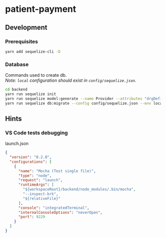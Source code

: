 # patient-payment

## Development

### Prerequisites

``` bash
yarn add sequelize-cli -D
```

### Database

Commands used to create db.  
*Note: `local` configuration should exist in `config/sequelize.json`.*

``` bash
cd backend
yarn run sequelize init
yarn run sequelize model:generate --name Provider --attributes "drgDefinition:string,providerId:string,providerName:string,providerStreetAddress:string,providerCity:string,providerState:string,providerZipCode:string,hospitalReferralRegionDescription:string,totalDischarges:integer,averageCoveredCharges:decimal,averageTotalPayments:decimal,averageMedicarePayments:decimal"
yarn run sequelize db:migrate --config config/sequelize.json --env local
```

## Hints

### VS Code tests debugging

launch.json

``` json
{
  "version": "0.2.0",
  "configurations": [
    {
      "name": "Mocha (Test single file)",
      "type": "node",
      "request": "launch",
      "runtimeArgs": [
        "${workspaceRoot}/backend/node_modules/.bin/mocha",
        "--inspect-brk",
        "${relativeFile}"
      ],
      "console": "integratedTerminal",
      "internalConsoleOptions": "neverOpen",
      "port": 9229
    }
  ]
}
```
